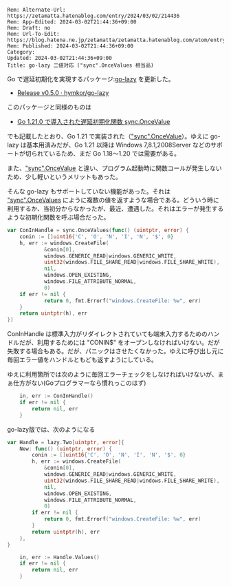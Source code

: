 ```header
Rem: Alternate-Url: https://zetamatta.hatenablog.com/entry/2024/03/02/214436
Rem: App-Edited: 2024-03-02T21:44:36+09:00
Rem: Draft: no
Rem: Url-To-Edit: https://blog.hatena.ne.jp/zetamatta/zetamatta.hatenablog.com/atom/entry/6801883189087657164
Rem: Published: 2024-03-02T21:44:36+09:00
Category:
Updated: 2024-03-02T21:44:36+09:00
Title: go-lazy 二値対応 ("sync".OnceValues 相当品)
```
Go で遅延初期化を実現するパッケージ:[go-lazy] を更新した。

+ [Release v0.5.0 · hymkor/go-lazy](https://github.com/hymkor/go-lazy/releases/tag/v0.5.0)

このパッケージと同様のものは

+ [Go 1.21.0 で導入された遅延初期化関数 sync.OnceValue](https://zenn.dev/zetamatta/articles/4afb2970e111c5)

でも記載したとおり、Go 1.21 で実装された（["sync".OnceValue]）。ゆえに go-lazy は基本用済みだが、Go 1.21 以降は Windows 7,8.1,2008Server などのサポートが切られているため、まだ Go 1.18〜1.20 では需要がある。

また、["sync".OnceValue] と違い、プログラム起動時に関数コールが発生しないため、少し軽いというメリットもあった。

そんな go-lazy もサポートしていない機能があった。それは ["sync".OnceValues] にように複数の値を返すような場合である。どういう時に利用するか、当初分からなかったが、最近、遭遇した。それはエラーが発生するような初期化関数を呼ぶ場合だった。

["sync".OnceValue]: https://pkg.go.dev/sync@go1.21.0#OnceValue
["sync".OnceValues]: https://pkg.go.dev/sync@go1.21.0#OnceValues
[go-lazy]: https://github.com/hymkor/go-lazy


```go
var ConInHandle = sync.OnceValues(func() (uintptr, error) {
    conin := []uint16{'C', 'O', 'N', 'I', 'N', '$', 0}
    h, err := windows.CreateFile(
            &conin[0],
            windows.GENERIC_READ|windows.GENERIC_WRITE,
            uint32(windows.FILE_SHARE_READ|windows.FILE_SHARE_WRITE),
            nil,
            windows.OPEN_EXISTING,
            windows.FILE_ATTRIBUTE_NORMAL,
            0)
    if err != nil {
            return 0, fmt.Errorf("windows.CreateFile: %w", err)
    }
    return uintptr(h), err
})
```

ConInHandle は標準入力がリダイレクトされていても端末入力するためのハンドルだが、利用するためには "CONIN$" をオープンしなければいけない。だが失敗する場合もある。だが、パニックはさせたくなかった。ゆえに呼び出し元に毎回エラー値をハンドルともども返すようにしている。

ゆえに利用箇所では次のように毎回エラーチェックをしなければいけないが、まぁ仕方がない(Goプログラマーなら慣れっこのはず)

```go
    in, err := ConInHandle()
    if err != nil {
        return nil, err
    }
```

go-lazy版では、次のようになる

```go
var Handle = lazy.Two[uintptr, error]{
    New: func() (uintptr, error) {
        conin := []uint16{'C', 'O', 'N', 'I', 'N', '$', 0}
        h, err := windows.CreateFile(
            &conin[0],
            windows.GENERIC_READ|windows.GENERIC_WRITE,
            uint32(windows.FILE_SHARE_READ|windows.FILE_SHARE_WRITE),
            nil,
            windows.OPEN_EXISTING,
            windows.FILE_ATTRIBUTE_NORMAL,
            0)
        if err != nil {
            return 0, fmt.Errorf("windows.CreateFile: %w", err)
        }
        return uintptr(h), err
    },
}
```

```go
    in, err := Handle.Values()
    if err != nil {
        return nil, err
    }
```

